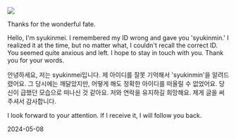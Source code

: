 ![](https://visitor-badge.glitch.me/badge?page_id=syukinmei.syukinmei&left_color=red&right_color=yellow&left_text=A%20good%20code%20is%20like%20a%20story,%20not%20a%20puzzle.)

Thanks for the wonderful fate.

Hello, I'm syukinmei. I remembered my ID wrong and gave you 'syukinmin.' I realized it at the time, but no matter what, I couldn't recall the correct ID. You seemed quite anxious and left. I hope to stay in touch with you. Thank you for your words.

안녕하세요, 저는 syukinmei입니다. 제 아이디를 잘못 기억해서 'syukinmin'을 알려드렸어요. 그 당시에는 깨달았지만, 어떻게 해도 정확한 아이디를 떠올릴 수 없었어요. 당신이 급했던 모습으로 떠나신 것 같아요. 저와 연락을 유지하길 희망해요. 제게 글을 써 주셔서 감사합니다.

I look forward to your attention. If I receive it, I will follow you back.

2024-05-08
